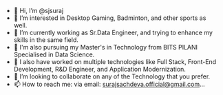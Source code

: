 - 👋 Hi, I’m @sjsuraj
- 👀 I’m interested in Desktop Gaming, Badminton, and other sports as well.
- 🌱 I’m currently working as Sr.Data Engineer, and trying to enhance my skills in the same field.
- 🌱 I'm also pursuing my Master's in Technology from BITS PILANI Specialised in Data Science.
- 🌱 I also have worked on multiple technologies like Full Stack, Front-End Development, R&D Engineer, and Application Modernization.
- 💞️ I’m looking to collaborate on any of the Technology that you prefer.
- 📫 How to reach me: via email: surajsachdeva.official@gmail.com...

<!---
sjsuraj/sjsuraj is a ✨ special ✨ repository because its `README.md` (this file) appears on your GitHub profile.
You can click the Preview link to take a look at your changes.
--->
